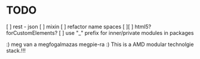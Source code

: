 TODO
====
[ ] rest - json
[ ] mixin 
[ ] refactor name spaces
[ ][ ] html5?forCustomElements?
[ ] use "_" prefix for inner/private modules in packages

:) meg van a megfogalmazas megpie-ra :)
This is a AMD modular technolgie stack.!!!